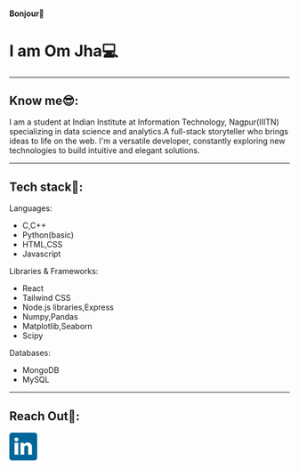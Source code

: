 #### Bonjour👋
# I am Om Jha💻

---

## Know me😎:  
I am a student at Indian Institute at Information Technology, Nagpur(IIITN) specializing in data science and analytics.A full-stack storyteller who brings ideas to life on the web. I'm a versatile developer, constantly exploring new technologies to build intuitive and elegant solutions.

---

## Tech stack🚀:  
Languages:
- C,C++
- Python(basic)
- HTML,CSS
- Javascript

Libraries & Frameworks:
- React
- Tailwind CSS
- Node.js libraries,Express
- Numpy,Pandas
- Matplotlib,Seaborn
- Scipy

Databases:
- MongoDB
- MySQL

---

## Reach Out🤝: 

<a href='https://www.linkedin.com/in/omvatsal'><img height="50" width="50" src='/assets/linkedin.png' alt="linkedin"/></a>






